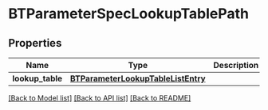 # BTParameterSpecLookupTablePath

## Properties
Name | Type | Description | Notes
------------ | ------------- | ------------- | -------------
**lookup_table** | [**BTParameterLookupTableListEntry**](BTParameterLookupTableListEntry.md) |  | [optional] 

[[Back to Model list]](../README.md#documentation-for-models) [[Back to API list]](../README.md#documentation-for-api-endpoints) [[Back to README]](../README.md)


